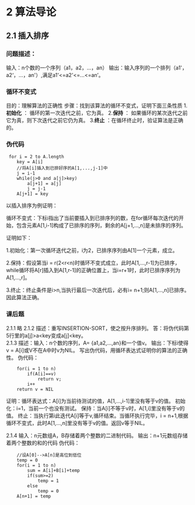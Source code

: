 # 2 算法导论 

## 2.1 插入排序
### 问题描述：
输入：n个数的一个序列（a1，a2，...，an）
输出：输入序列的一个排列（a1'，a2‘，...，an'）,满足a1'<=a2'<=...<=an’。

### 循环不变式
目的：理解算法的正确性
步骤：找到该算法的循环不变式，证明下面三条性质
1.**初始化** ： 循环的第一次迭代之前，它为真。
2.**保持** ： 如果循环的某次迭代之前它为真，则下次迭代之前它仍为真。
3.**终止** ：在循环终止时，验证算法是正确的。


### 伪代码

~~~
 for i = 2 to A.length
 	key = A[i]
 	//将A[i]插入到已排好序的A[1,...,j-1]中
 	j = i-1
 	while(j>0 and a[j]>key)
 		a[j+1] = a[j]
 		j = j-1
 	A[j+1] = key
~~~



以插入排序为例证明：

循环不变式：下标i指出了当前要插入到已排序列的数，在for循环每次迭代的开始，包含元素A[1,i-1]构成了已排序的序列，剩余的A[j+1,...,n]是未排序的序列。

证明如下：

1.初始化：第一次循环迭代之前，i为2，已排序序列由A[1]一个元素，成立。

2.保持：假设第当i = r(2<r<n)时循环不变式成立，此时A[1,...,r-1]为已排序，while循环将A[r]插入到A[1,r-1]的正确位置上，当i=r+1时，此时已排序序列为A[1,...,r]。

3.终止：终止条件是i>n,当执行最后一次迭代后，必有i= n+1;则A[1,...,n]已排序。因此算法正确。

### 课后题

2.1.1 略
2.1.2 描述：重写INSERTION-SORT，使之按升序排列。
	答：将伪代码第5行里的a[j]>a<key变成a[j]<key。	
2.1.3 描述：输入：n个数的序列，A= {a1,a2,...,an}和一个值v。
		输出：下标i使得v = A[i]或V不在A中时v为NIL。
		写出伪代码，用循环表达式证明你的算法的正确性。
伪代码：
~~~
	for(i = 1 to n)
		if(A[i]==v)
			return v;
		i++
	return v = NIL
~~~
证明：循环表达式：A[i]为当前待测试的值，A[1,...,i-1]里没有等于v的值。
初始化：i=1，当前一个也没有测试。
保持：当A[i]不等于v时，A[1,i]里没有等于v的值。
终止：当执行第i此迭代A[i]等于v,循环结束。当循环执行完毕，i = n+1,根据循环不变式，此时A[1,...,n]里没有等于v的值。返回v等于NIL。

2.1.4 
	输入：n元数组A，B存储着两个整数的二进制代码。
	输出：n+1元数组存储着两个整数的和的代码
伪代码：
~~~
	//设A[0]-->A[n]是高位到低位
	temp = 0
	for(i = 1 to n)
		sum = A[i]+B[i]+temp
		if(sum>=2)
			temp = 1
		else 
			temp = 0
	A[n+1] = temp
		
	
	
		